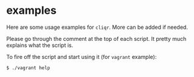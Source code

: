 # examples

Here are some usage examples for `cliqr`. More can be added if needed.

Please go through the comment at the top of each script. It pretty much
explains what the script is.

To fire off the script and start using it (for `vagrant` example):

``` bash
$ ./vagrant help
```
